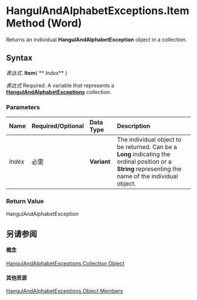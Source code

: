 
# HangulAndAlphabetExceptions.Item Method (Word)

Returns an individual  **HangulAndAlphabetException** object in a collection.


## Syntax

 _表达式_. **Item**( ** _Index_** )

 _表达式_ Required. A variable that represents a **[HangulAndAlphabetExceptions](ddb128f0-3752-5d38-e65a-767f17d86294.md)** collection.


### Parameters



|**Name**|**Required/Optional**|**Data Type**|**Description**|
|:-----|:-----|:-----|:-----|
| _Index_|必需|**Variant**|The individual object to be returned. Can be a  **Long** indicating the ordinal position or a **String** representing the name of the individual object.|

### Return Value

HangulAndAlphabetException


## 另请参阅


#### 概念


[HangulAndAlphabetExceptions Collection Object](ddb128f0-3752-5d38-e65a-767f17d86294.md)
#### 其他资源


[HangulAndAlphabetExceptions Object Members](http://msdn.microsoft.com/library/9b084f40-dc31-1809-ea89-45d16f6a2356%28Office.15%29.aspx)